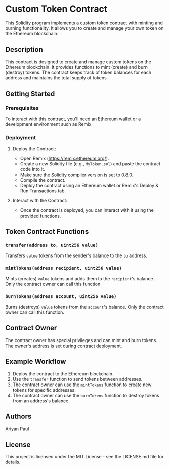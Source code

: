 # Custom Token Contract

This Solidity program implements a custom token contract with minting and burning functionality. It allows you to create and manage your own token on the Ethereum blockchain.

## Description

This contract is designed to create and manage custom tokens on the Ethereum blockchain. It provides functions to mint (create) and burn (destroy) tokens. The contract keeps track of token balances for each address and maintains the total supply of tokens.

## Getting Started

### Prerequisites

To interact with this contract, you'll need an Ethereum wallet or a development environment such as Remix.

### Deployment

1. Deploy the Contract:
   - Open Remix (https://remix.ethereum.org/).
   - Create a new Solidity file (e.g., `MyToken.sol`) and paste the contract code into it.
   - Make sure the Solidity compiler version is set to 0.8.0.
   - Compile the contract.
   - Deploy the contract using an Ethereum wallet or Remix's Deploy & Run Transactions tab.

2. Interact with the Contract:
   - Once the contract is deployed, you can interact with it using the provided functions.

## Token Contract Functions

### `transfer(address to, uint256 value)`

Transfers `value` tokens from the sender's balance to the `to` address.

### `mintTokens(address recipient, uint256 value)`

Mints (creates) `value` tokens and adds them to the `recipient`'s balance. Only the contract owner can call this function.

### `burnTokens(address account, uint256 value)`

Burns (destroys) `value` tokens from the `account`'s balance. Only the contract owner can call this function.

## Contract Owner

The contract owner has special privileges and can mint and burn tokens. The owner's address is set during contract deployment.

## Example Workflow

1. Deploy the contract to the Ethereum blockchain.
2. Use the `transfer` function to send tokens between addresses.
3. The contract owner can use the `mintTokens` function to create new tokens for specific addresses.
4. The contract owner can use the `burnTokens` function to destroy tokens from an address's balance.

## Authors

Ariyan Paul

## License

This project is licensed under the MIT License - see the LICENSE.md file for details.
